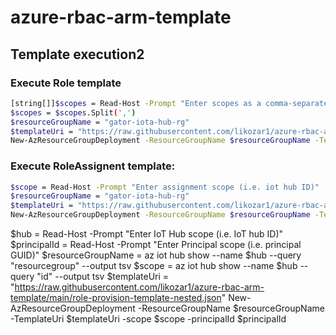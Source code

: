 # azure-rbac-arm-template

## Template execution2

### Execute Role template

```bash
[string[]]$scopes = Read-Host -Prompt "Enter scopes as a comma-separated list (i.e. scope1,scope2)"
$scopes = $scopes.Split(',')
$resourceGroupName = "gator-iota-hub-rg"
$templateUri = "https://raw.githubusercontent.com/likozar1/azure-rbac-arm-template/main/role-provision-template.json"
New-AzResourceGroupDeployment -ResourceGroupName $resourceGroupName -TemplateUri $templateUri -scopes $scopes
```

### Execute RoleAssignent template:

```bash
$scope = Read-Host -Prompt "Enter assignment scope (i.e. iot hub ID)"
$resourceGroupName = "gator-iota-hub-rg"
$templateUri = "https://raw.githubusercontent.com/likozar1/azure-rbac-arm-template/main/role-assignment-template.json"
New-AzResourceGroupDeployment -ResourceGroupName $resourceGroupName -TemplateUri $templateUri -scope $scope
```


$hub = Read-Host -Prompt "Enter IoT Hub scope (i.e. IoT hub ID)"
$principalId = Read-Host -Prompt "Enter Principal scope (i.e. principal GUID)"
$resourceGroupName = az iot hub show --name $hub --query "resourcegroup" --output tsv
$scope = az iot hub show --name $hub --query "id" --output tsv
$templateUri = "https://raw.githubusercontent.com/likozar1/azure-rbac-arm-template/main/role-provision-template-nested.json"
New-AzResourceGroupDeployment -ResourceGroupName $resourceGroupName -TemplateUri $templateUri -scope $scope -principalId $principalId